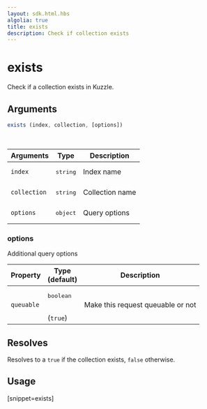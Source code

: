 ```yaml
---
layout: sdk.html.hbs
algolia: true
title: exists
description: Check if collection exists
---
```


# exists

Check if a collection exists in Kuzzle.

## Arguments

```javascript
exists (index, collection, [options])
```

<br/>

| Arguments    | Type    | Description |
|--------------|---------|-------------|
| ``index`` | <pre>string</pre> | Index name    |
| ``collection`` | <pre>string</pre> | Collection name    |
| ``options`` | <pre>object</pre> | Query options    |

### options

Additional query options

| Property     | Type<br/>(default)    | Description   |
| -------------- | --------- | ------------- |
|  `queuable`  |  <pre>boolean</pre> <br/>(`true`) |  Make this request queuable or not  |

## Resolves

Resolves to a `true` if the collection exists, `false` otherwise.

## Usage

[snippet=exists]
